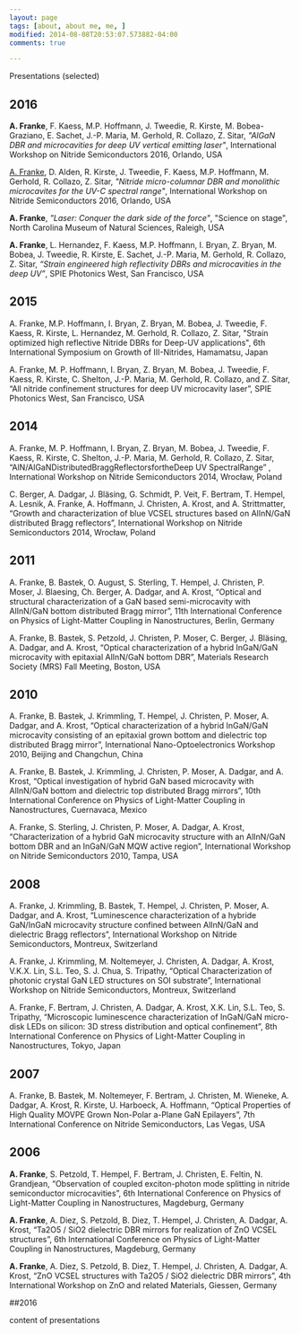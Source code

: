 ```yaml
---
layout: page
tags: [about, about me, me, ]
modified: 2014-08-08T20:53:07.573882-04:00
comments: true

---
```

Presentations (selected)

## 2016

**A. Franke**, F. Kaess, M.P. Hoffmann, J. Tweedie, R. Kirste, M. Bobea-Graziano, E. Sachet, J.-P. Maria, M. Gerhold, R. Collazo, Z. Sitar, _"AlGaN DBR and microcavities for deep UV vertical emitting laser"_, International Workshop on Nitride Semiconductors 2016, Orlando, USA

<u>A. Franke</u>, D. Alden, R. Kirste, J. Tweedie, F. Kaess, M.P. Hoffmann, M. Gerhold, R. Collazo, Z. Sitar, _"Nitride micro-columnar DBR and monolithic microcavites for the UV-C spectral range"_, International Workshop on Nitride Semiconductors 2016, Orlando, USA

**A. Franke**, _"Laser: Conquer the dark side of the force"_, "Science on stage", North Carolina Museum of Natural Sciences, Raleigh, USA

**A. Franke**, L. Hernandez, F. Kaess, M.P. Hoffmann, I. Bryan, Z. Bryan, M. Bobea, J. Tweedie, R. Kirste, E. Sachet, J.-P. Maria, M. Gerhold, R. Collazo, Z. Sitar, _“Strain engineered high reflectivity DBRs and microcavities in the deep UV”_, SPIE Photonics West, San Francisco, USA

## 2015

A. Franke, M.P. Hoffmann, I. Bryan, Z. Bryan, M. Bobea, J. Tweedie, F. Kaess, R. Kirste, L. Hernandez, M. Gerhold, R. Collazo, Z. Sitar, "Strain optimized high reflective Nitride DBRs for Deep-UV applications", 6th International Symposium on Growth of III-Nitrides, Hamamatsu, Japan

A. Franke, M. P. Hoffmann, I. Bryan, Z. Bryan, M. Bobea, J. Tweedie, F. Kaess, R. Kirste, C. Shelton, J.-P. Maria, M. Gerhold, R. Collazo, and Z. Sitar, “All nitride confinement structures for deep UV microcavity laser”, SPIE Photonics West, San Francisco, USA

## 2014

A. Franke, M. P. Hoffmann, I. Bryan, Z. Bryan, M. Bobea, J. Tweedie, F. Kaess, R. Kirste, C. Shelton, J.-P. Maria, M. Gerhold, R. Collazo, Z. Sitar, “AlN/AlGaNDistributedBraggReflectorsfortheDeep UV SpectralRange” , International Workshop on Nitride Semiconductors 2014, Wrocław, Poland

C. Berger, A. Dadgar, J. Bläsing, G. Schmidt, P. Veit, F. Bertram, T. Hempel, A. Lesnik, A. Franke, A. Hoffmann, J. Christen, A. Krost, and A. Strittmatter, “Growth and characterization of blue VCSEL structures based on AlInN/GaN distributed Bragg reflectors”, International Workshop on Nitride Semiconductors 2014, Wrocław, Poland

## 2011

A. Franke, B. Bastek, O. August, S. Sterling, T. Hempel, J. Christen, P. Moser, J. Blaesing, Ch. Berger, A. Dadgar, and A. Krost, “Optical and structural characterization of a GaN based semi-microcavity with AlInN/GaN bottom distributed Bragg mirror”, 11th International Conference on Physics of Light-Matter Coupling in Nanostructures, Berlin, Germany

A. Franke, B. Bastek, S. Petzold, J. Christen, P. Moser, C. Berger, J. Bläsing, A. Dadgar, and A. Krost, “Optical characterization of a hybrid InGaN/GaN microcavity with epitaxial AlInN/GaN bottom DBR”,  Materials Research Society (MRS) Fall Meeting, Boston, USA


## 2010

A. Franke, B. Bastek, J. Krimmling, T. Hempel, J. Christen, P. Moser, A. Dadgar, and A. Krost, “Optical characterization of a hybrid InGaN/GaN microcavity consisting of an epitaxial grown bottom and dielectric top distributed Bragg mirror”, International Nano-Optoelectronics Workshop 2010, Beijing and Changchun, China      

A. Franke, B. Bastek, J. Krimmling, J. Christen, P. Moser, A. Dadgar, and A. Krost, “Optical investigation of hybrid GaN based microcavity with AlInN/GaN bottom and dielectric top distributed Bragg mirrors”, 10th International Conference on Physics of Light-Matter Coupling in Nanostructures, Cuernavaca, Mexico      
                                                           
A. Franke, S. Sterling, J. Christen, P. Moser, A. Dadgar, A. Krost, “Characterization of a hybrid GaN microcavity structure with an AlInN/GaN bottom DBR and an InGaN/GaN MQW active region”, International Workshop on Nitride Semiconductors 2010, Tampa, USA

## 2008

A. Franke, J. Krimmling, B. Bastek, T. Hempel, J. Christen, P. Moser, A. Dadgar, and A. Krost, “Luminescence characterization of a hybride GaN/InGaN microcavity structure confined between AlInN/GaN and dielectric Bragg reflectors”, International Workshop on Nitride Semiconductors, Montreux, Switzerland

A. Franke, J. Krimmling, M. Noltemeyer, J. Christen, A. Dadgar, A. Krost, V.K.X. Lin, S.L. Teo, S. J. Chua, S. Tripathy, “Optical Characterization of photonic crystal GaN LED structures on SOI substrate”, International Workshop on Nitride Semiconductors, Montreux, Switzerland

A. Franke, F. Bertram, J. Christen, A. Dadgar, A. Krost, X.K. Lin, S.L. Teo, S. Tripathy, “Microscopic luminescence characterization of InGaN/GaN micro-disk LEDs on silicon: 3D stress distribution and optical confinement”, 8th International Conference on Physics of Light-Matter Coupling in Nanostructures, Tokyo, Japan

## 2007

A. Franke, B. Bastek, M. Noltemeyer, F. Bertram, J. Christen, M. Wieneke, A. Dadgar, A. Krost, R. Kirste, U. Harboeck, A. Hoffmann, “Optical Properties of High Quality MOVPE Grown Non-Polar a-Plane GaN Epilayers”, 7th International Conference on Nitride Semiconductors, Las Vegas, USA

## 2006

**A. Franke**, S. Petzold, T. Hempel, F. Bertram, J. Christen, E. Feltin, N. Grandjean, “Observation of coupled exciton-photon mode splitting in nitride semiconductor microcavities”, 6th International Conference on Physics of Light-Matter Coupling in  Nanostructures, Magdeburg, Germany

**A. Franke**, A. Diez, S. Petzold, B. Diez, T. Hempel, J. Christen, A. Dadgar, A. Krost, “Ta2O5 / SiO2 dielectric DBR mirrors for realization of ZnO VCSEL structures”, 6th International Conference on Physics of Light-Matter Coupling in  Nanostructures, Magdeburg, Germany

**A. Franke**, A. Diez, S. Petzold, B. Diez, T. Hempel, J. Christen, A. Dadgar, A. Krost, “ZnO VCSEL structures with Ta2O5 / SiO2 dielectric DBR mirrors”, 4th International Workshop on ZnO and related Materials, Giessen, Germany


##2016


content of presentations
